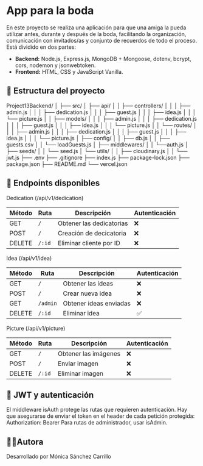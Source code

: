 # App para la boda

En este proyecto se realiza una aplicación para que una amiga la pueda utilizar antes, durante y después de la boda, facilitando la organización, comunicación con invitados/as y conjunto de recuerdos de todo el proceso.
Está dividido en dos partes:

- **Backend:** Node.js, Express.js, MongoDB + Mongoose, dotenv, bcrypt, cors, nodemon y jsonwebtoken.
- **Frontend:** HTML, CSS y JavaScript Vanilla.

## 📁 Estructura del proyecto

Project13Backend/
│
├── src/
│ ├── api/
│ │ ├── controllers/
│ │ │  ├── admin.js
│ │ │  ├── dedication.js
│ │ │  ├── guest.js
│ │ │  ├── idea.js
│ │ │  └── picture.js
│ │ ├── models/
│ │ │  ├── admin.js
│ │ │  ├── dedication.js
│ │ │  ├── guest.js
│ │ │  ├── idea.js
│ │ │  └── picture.js
│ │ └── routes/
│ │ │ ├── admin.js
│ │ │ ├── dedication.js
│ │ │ ├── guest.js
│ │ │ ├── idea.js
│ │ │ └── picture.js
│ ├── config/
│ │ ├── db.js
│ │ ├── guests.csv
│ │ └── loadGuests.js
│ ├── middlewares/
│ │ └──auth.js
│ ├── seeds/
│ │ └── seed.js
│ └── utils/
│ │ ├── cloudinary.js
│ │ └── jwt.js
├── .env
├── .gitignore
├── index.js
├── package-lock.json
├── package.json
├── README.md
└── vercel.json


## 🧩 Endpoints disponibles

Dedication (/api/v1/dedication)

| Método | Ruta        | Descripción                | Autenticación |
| ------ | ----------- | -------------------------- | ------------- |
| GET    | `/`         | Obtener las dedicatorias   | ❌            |
| POST   | `/`         | Creación de decicatoria    | ❌            |
| DELETE | `/:id`      | Eliminar cliente por ID    | ❌            |

Idea (/api/v1/idea)

| Método | Ruta   | Descripción                       | Autenticación  |
| ------ | ------ | --------------------------------- | -------------- |
| GET    | `/`    | Obtener las ideas                 | ❌             |
| POST   | `/`    | Crear nueva idea                  | ❌             |
| GET    | `/admin` | Obtener ideas enviadas          | ❌             |
| DELETE | `/:id` | Eliminar idea                     | ✅             |

Picture (/api/v1/picture)

| Método | Ruta   | Descripción                       | Autenticación  |
| ------ | ------ | --------------------------------- | -------------- |
| GET    | `/`    | Obtener las imágenes              | ❌             |
| POST   | `/`    | Enviar imagen                     | ❌             |
| DELETE | `/:id` | Eliminar imagen                   | ❌             |


## 🔐 JWT y autenticación
El middleware isAuth protege las rutas que requieren autenticación.
Hay que asegurarse de enviar el token en el header de cada petición protegida: Authorization: Bearer <token>
Para rutas de administrador, usar isAdmin.

## 👩‍💻Autora
Desarrollado por Mónica Sánchez Carrillo

